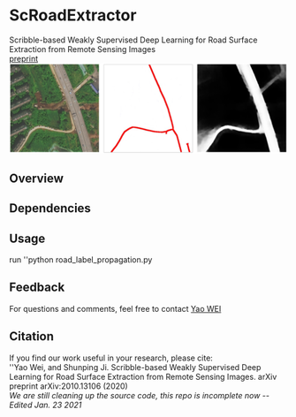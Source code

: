 # ScRoadExtractor
Scribble-based Weakly Supervised Deep Learning for Road Surface Extraction from Remote Sensing Images  
[preprint](https://arxiv.org/abs/2010.13106)  
![image](https://github.com/weiyao1996/weiyao1996.github.io/blob/master/img/xxxx.png)  
## Overview  
## Dependencies  
## Usage  
run ''python road_label_propagation.py  
## Feedback  
For questions and comments, feel free to contact [Yao WEI](weiyao@whu.edu.cn)
## Citation  
If you find our work useful in your research, please cite:  
''Yao Wei, and Shunping Ji. Scribble-based Weakly Supervised Deep Learning for Road Surface Extraction from Remote Sensing Images. arXiv preprint arXiv:2010.13106 (2020)  
*We are still cleaning up the source code, this repo is incomplete now -- Edited Jan. 23 2021*
